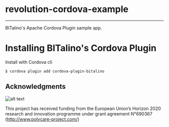 
# revolution-cordova-example
-----

BITalino's Apache Cordova Plugin sample app.


# Installing BITalino's Cordova Plugin

Install with Cordova cli

    $ cordova plugin add cordova-plugin-bitalino
    
## Acknowledgments

![alt text](https://cordis.europa.eu/docs/results/h2020/690/690367_PS/polycare-summary-for-publication-pic2.png "Project Logo")

This project has received funding from the European Union’s Horizon 2020 research and innovation programme under grant agreement N°690367 (http://www.polycare-project.com/)